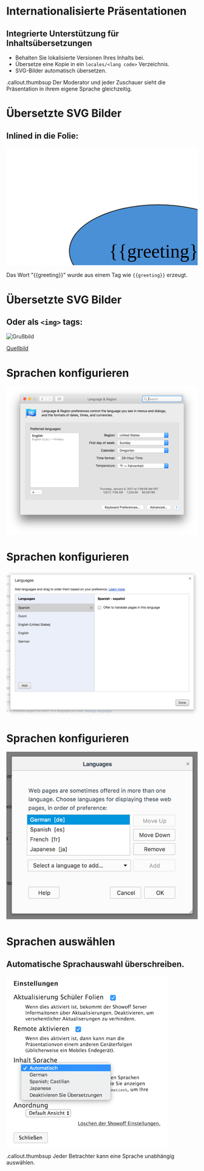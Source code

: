 <!SLIDE >
# Internationalisierte Präsentationen
## Integrierte Unterstützung für Inhaltsübersetzungen

* Behalten Sie lokalisierte Versionen Ihres Inhalts bei.
* Übersetze eine Kopie in ein `locales/<lang code>` Verzeichnis.
* SVG-Bilder automatisch übersetzen. 

.callout.thumbsup Der Moderator und jeder Zuschauer sieht die Präsentation in ihrem
eigene Sprache gleichzeitig.

<!SLIDE >
# Übersetzte SVG Bilder
## Inlined in die Folie:

<svg xmlns="http://www.w3.org/2000/svg" xmlns:se="http://svg-edit.googlecode.com" xmlns:xlink="http://www.w3.org/1999/xlink" xmlns:dc="http://purl.org/dc/elements/1.1/" xmlns:cc="http://creativecommons.org/ns#" xmlns:rdf="http://www.w3.org/1999/02/22-rdf-syntax-ns#" xmlns:inkscape="http://www.inkscape.org/namespaces/inkscape" width="777" height="480" style="">                                    <title>my vector image</title>                                    <!-- Created with Vector Paint - http://www.vectorpaint.yaks.com/ https://chrome.google.com/webstore/detail/hnbpdiengicdefcjecjbnjnoifekhgdo -->                                    <rect id="backgroundrect" width="100%" height="100%" x="0" y="0" fill="#FFFFFF" stroke="none"/>                                <g class="currentLayer" style=""><title>Layer 1</title><path fill="#4a90d6" fill-opacity="1" stroke="#222222" stroke-opacity="1" stroke-width="2" stroke-dasharray="none" stroke-linejoin="round" stroke-linecap="butt" stroke-dashoffset="" fill-rule="nonzero" opacity="1" marker-start="" marker-mid="" marker-end="" d="M166,274 C166,206.5966850828729 270.7182320441989,152 400,152 C529.2817679558011,152 634,206.5966850828729 634,274 C634,341.4033149171271 529.2817679558011,396 400,396 C270.7182320441989,396 166,341.4033149171271 166,274 Z" id="manual" class=""/><foreignObject fill="#4a90d6" stroke="#222222" stroke-width="2" stroke-linejoin="round" stroke-dashoffset="" fill-rule="nonzero" font-size="50" font-family="Georgia, serif" letter-spacing="0" word-spacing="0" marker-start="" marker-mid="" marker-end="" id="svg_4" x="178.59631897327733" y="245.26605185495708" width="443.1192879066458" height="59.54128727733341" style="color: rgb(0, 0, 0); text-align: center;" class="" transform=""><text xmlns="http://www.w3.org/1999/xhtml" style="border: none;outline: none;font-size: inherit;line-height: 1em;padding:0;margin:0;">{{greeting}}</text></foreignObject></g></svg>

Das Wort "<span class ="translate">{{greeting}}</span>" wurde aus einem Tag wie `{{greeting}}` erzeugt.

<!SLIDE>
# Übersetzte SVG Bilder
## Oder als `<img>` tags:

![Grußbild](../_images/translation_demo.svg)

[Quellbild](http://localhost:9090/image/_images/translation_demo.svg)

<!SLIDE >
# Sprachen konfigurieren

![Safari Language Setting](../_images/languages_safari.png)

<!SLIDE >
# Sprachen konfigurieren

![Chrome Language Setting](../_images/languages_chrome.png)

<!SLIDE >
# Sprachen konfigurieren

![Firefox Language Setting](../_images/languages_firefox.png)

<!SLIDE >
# Sprachen auswählen
## Automatische Sprachauswahl überschreiben.

![Presenter](../_images/languages_selector.png)

.callout.thumbsup Jeder Betrachter kann eine Sprache unabhängig auswählen.
